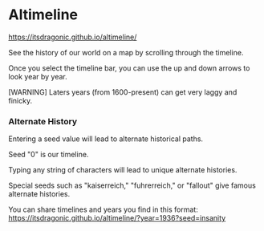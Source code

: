 # Altimeline
https://itsdragonic.github.io/altimeline/

See the history of our world on a map by scrolling through the timeline.

Once you select the timeline bar, you can use the up and down arrows to look year by year.

[WARNING] Laters years (from 1600-present) can get very laggy and finicky.

### Alternate History

Entering a seed value will lead to alternate historical paths.

Seed "0" is our timeline.

Typing any string of characters will lead to unique alternate histories.

Special seeds such as "kaiserreich," "fuhrerreich," or "fallout" give famous alternate histories.

You can share timelines and years you find in this format: https://itsdragonic.github.io/altimeline/?year=1936?seed=insanity
